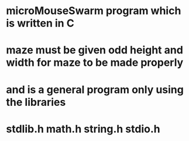 # microMouseSwarm program which is written in C 
# maze must be given odd height and width for maze to be made properly
# and is a general program only using the libraries
# stdlib.h math.h string.h stdio.h
